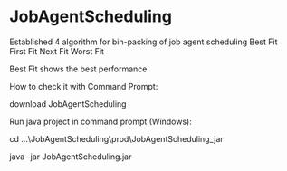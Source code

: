 # JobAgentScheduling
Established 4 algorithm for bin-packing of job agent scheduling
Best Fit
First Fit
Next Fit
Worst Fit

Best Fit shows the best performance

How to check it with Command Prompt:

download JobAgentScheduling

Run java project in command prompt (Windows):



cd …\JobAgentScheduling\prod\JobAgentScheduling_jar



java -jar JobAgentScheduling.jar
